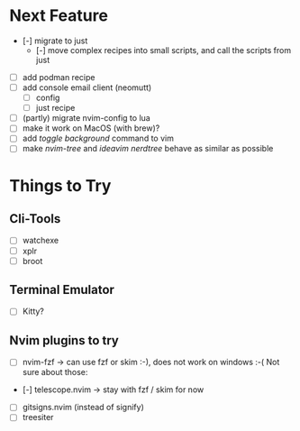 # Next Feature
+ [-] migrate to just
  + [-] move complex recipes into small scripts, and call the scripts from just
+ [ ] add podman recipe
+ [ ] add console email client (neomutt)
  + [ ] config
  + [ ] just recipe
+ [ ] (partly) migrate nvim-config to lua
+ [ ] make it work on MacOS (with brew)?
+ [ ] add _toggle background_ command to vim
+ [ ] make _nvim-tree_ and _ideavim nerdtree_ behave as similar as possible

# Things to Try
## Cli-Tools
+ [ ] watchexe
+ [ ] xplr
+ [ ] broot

## Terminal Emulator
+ [ ] Kitty? 

## Nvim plugins to try
+ [ ] nvim-fzf -> can use fzf or skim :-), does not work on windows :-(
Not sure about those:
+ [-] telescope.nvim -> stay with fzf / skim for now
+ [ ] gitsigns.nvim (instead of signify)
+ [ ] treesiter
